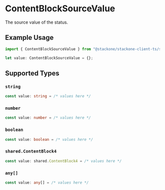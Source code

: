# ContentBlockSourceValue

The source value of the status.

## Example Usage

```typescript
import { ContentBlockSourceValue } from "@stackone/stackone-client-ts/sdk/models/shared";

let value: ContentBlockSourceValue = {};
```

## Supported Types

### `string`

```typescript
const value: string = /* values here */
```

### `number`

```typescript
const value: number = /* values here */
```

### `boolean`

```typescript
const value: boolean = /* values here */
```

### `shared.ContentBlock4`

```typescript
const value: shared.ContentBlock4 = /* values here */
```

### `any[]`

```typescript
const value: any[] = /* values here */
```

